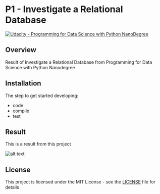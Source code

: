 # **P1 - Investigate a Relational Database** 
[![Udacity - Programming for Data Science with Python NanoDegree](https://github.com/vickyaziz/sdc_p1_lanelines/blob/master/test_images/shield-udacity.png)](https://www.udacity.com/school-of-data-science)


Overview
---
Result of Investigate a Relational Database from Programming for Data Science with Python Nanodegree


Installation
---

The step to get started developing:
* code
* compile
* test

Result
---

[//]: # (Image References)
[pipe0]: ./result/screenshoot.png "Investigate a Relational Database"

This is a result from this project 

![alt text][pipe0]


## License
This project is licensed under the MIT License - see the [LICENSE](LICENSE) file for details
